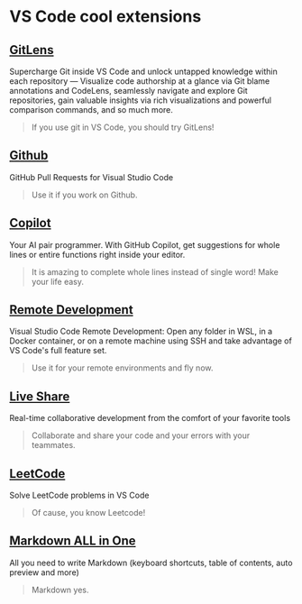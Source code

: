 # VS Code cool extensions

## [GitLens](https://github.com/gitkraken/vscode-gitlens)

Supercharge Git inside VS Code and unlock untapped knowledge within each repository — Visualize code authorship at a glance via Git blame annotations and CodeLens, seamlessly navigate and explore Git repositories, gain valuable insights via rich visualizations and powerful comparison commands, and so much more.

> If you use git in VS Code, you should try GitLens!

## [Github](https://github.com/Microsoft/vscode-pull-request-github)

GitHub Pull Requests for Visual Studio Code

> Use it if you work on Github.

## [Copilot](https://copilot.github.com/)

Your AI pair programmer. With GitHub Copilot, get suggestions for whole lines or entire functions right inside your editor.

> It is amazing to complete whole lines instead of single word! Make your life easy.

## [Remote Development](https://github.com/Microsoft/vscode-remote-release)

Visual Studio Code Remote Development: Open any folder in WSL, in a Docker container, or on a remote machine using SSH and take advantage of VS Code's full feature set.

> Use it for your remote environments and fly now.

## [Live Share](https://github.com/MicrosoftDocs/live-share)

Real-time collaborative development from the comfort of your favorite tools

> Collaborate and share your code and your errors with your teammates.

## [LeetCode](https://github.com/LeetCode-OpenSource/vscode-leetcode)

Solve LeetCode problems in VS Code

> Of cause, you know Leetcode!

## [Markdown ALL in One](https://github.com/yzhang-gh/vscode-markdown)

All you need to write Markdown (keyboard shortcuts, table of contents, auto preview and more)

> Markdown yes.